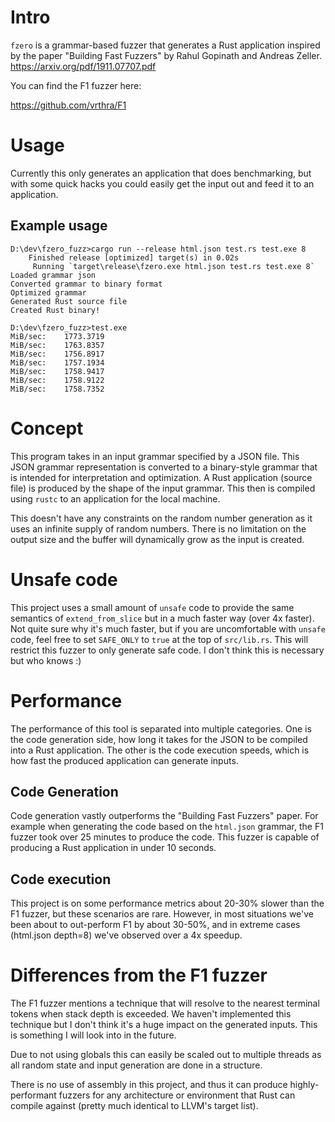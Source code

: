 # Intro

`fzero` is a grammar-based fuzzer that generates a Rust application inspired
by the paper "Building Fast Fuzzers" by Rahul Gopinath and Andreas Zeller.
https://arxiv.org/pdf/1911.07707.pdf

You can find the F1 fuzzer here:

https://github.com/vrthra/F1

# Usage

Currently this only generates an application that does benchmarking, but with
some quick hacks you could easily get the input out and feed it to an
application.

## Example usage

```
D:\dev\fzero_fuzz>cargo run --release html.json test.rs test.exe 8
    Finished release [optimized] target(s) in 0.02s
     Running `target\release\fzero.exe html.json test.rs test.exe 8`
Loaded grammar json
Converted grammar to binary format
Optimized grammar
Generated Rust source file
Created Rust binary!

D:\dev\fzero_fuzz>test.exe
MiB/sec:    1773.3719
MiB/sec:    1763.8357
MiB/sec:    1756.8917
MiB/sec:    1757.1934
MiB/sec:    1758.9417
MiB/sec:    1758.9122
MiB/sec:    1758.7352
```

# Concept

This program takes in an input grammar specified by a JSON file. This JSON
grammar representation is converted to a binary-style grammar that is intended
for interpretation and optimization. A Rust application (source file) is
produced by the shape of the input grammar. This then is compiled using `rustc`
to an application for the local machine.

This doesn't have any constraints on the random number generation as it uses an
infinite supply of random numbers. There is no limitation on the output size
and the buffer will dynamically grow as the input is created.

# Unsafe code

This project uses a small amount of `unsafe` code to provide the same semantics
of `extend_from_slice` but in a much faster way (over 4x faster). Not quite
sure why it's much faster, but if you are uncomfortable with `unsafe` code,
feel free to set `SAFE_ONLY` to `true` at the top of `src/lib.rs`. This will
restrict this fuzzer to only generate safe code. I don't think this is
necessary but who knows :)

# Performance

The performance of this tool is separated into multiple categories. One is the
code generation side, how long it takes for the JSON to be compiled into a Rust
application. The other is the code execution speeds, which is how fast the
produced application can generate inputs.

## Code Generation

Code generation vastly outperforms the "Building Fast Fuzzers" paper. For
example when generating the code based on the `html.json` grammar, the F1
fuzzer took over 25 minutes to produce the code. This fuzzer is capable of
producing a Rust application in under 10 seconds.

## Code execution

This project is on some performance metrics about 20-30% slower than the F1
fuzzer, but these scenarios are rare. However, in most situations we've been
about to out-perform F1 by about 30-50%, and in extreme cases (html.json
depth=8) we've observed over a 4x speedup.

# Differences from the F1 fuzzer

The F1 fuzzer mentions a technique that will resolve to the nearest terminal
tokens when stack depth is exceeded. We haven't implemented this technique but
I don't think it's a huge impact on the generated inputs. This is something I
will look into in the future.

Due to not using globals this can easily be scaled out to multiple threads as
all random state and input generation are done in a structure.

There is no use of assembly in this project, and thus it can produce
highly-performant fuzzers for any architecture or environment that Rust can
compile against (pretty much identical to LLVM's target list).

